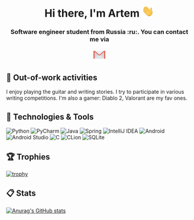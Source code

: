 <h1 align="center">Hi there, I'm Artem 
<img src="https://github.com/ArtemDaemon/ArtemDaemon/blob/d16a09f3d9456ca276e4be22170cd3bf861fa669/images/Hi.gif" height="32"/></h1>
<h3 align="center">Software engineer student from Russia :ru:. You can contact me via</h3>
<p align="center"><a href="mailto:artem.daemon.official@gmail.com"><img src="https://github.com/ArtemDaemon/ArtemDaemon/blob/8787f5a416fcb65b4fb66d817bd3bddcee48ae62/images/Gmail.png" height="32"/></a></p>

## 🎸 Out-of-work activities
I enjoy playing the guitar and writing stories. I try to participate in various writing competitions. I'm also a gamer: Diablo 2, Valorant are my fav ones.

## 🔧 Technologies & Tools
![Python](https://img.shields.io/badge/python-3670A0?style=for-the-badge&logo=python&logoColor=ffdd54)
![PyCharm](https://img.shields.io/badge/pycharm-143?style=for-the-badge&logo=pycharm&logoColor=black&color=black&labelColor=green)
![Java](https://img.shields.io/badge/java-%23ED8B00.svg?style=for-the-badge&logo=java&logoColor=white)
![Spring](https://img.shields.io/badge/spring-%236DB33F.svg?style=for-the-badge&logo=spring&logoColor=white)
![IntelliJ IDEA](https://img.shields.io/badge/IntelliJIDEA-000000.svg?style=for-the-badge&logo=intellij-idea&logoColor=white)
![Android](https://img.shields.io/badge/Android-3DDC84?style=for-the-badge&logo=android&logoColor=white)
![Android Studio](https://img.shields.io/badge/Android%20Studio-3DDC84.svg?style=for-the-badge&logo=android-studio&logoColor=white)
![C](https://img.shields.io/badge/c-%2300599C.svg?style=for-the-badge&logo=c&logoColor=white)
![CLion](https://img.shields.io/badge/CLion-black?style=for-the-badge&logo=clion&logoColor=white)
![SQLite](https://img.shields.io/badge/sqlite-%2307405e.svg?style=for-the-badge&logo=sqlite&logoColor=white)

## 🏆 Trophies
[![trophy](https://github-profile-trophy.vercel.app/?username=ArtemDaemon)](https://github.com/ryo-ma/github-profile-trophy)

## 📋 Stats
[![Anurag's GitHub stats](https://github-readme-stats.vercel.app/api?username=ArtemDaemon)](https://github.com/anuraghazra/github-readme-stats)
